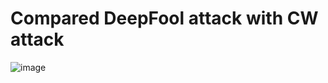 # Compared DeepFool attack with CW attack


![image](https://github.com/Sri-harsha99/DeepFool-Attack/assets/44543252/fa83c3b6-93d2-4252-b284-3f81d9298f06)
